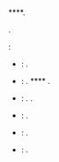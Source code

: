 # 

 ****.

 [](https://doc.jeedom.com/de_DE/dev/).

 :   
* [](https://doc.jeedom.com/de_DE/dev/plugin_template) : .

* [](https://doc.jeedom.com/de_DE/dev/structure_info_json) : . **** .

* [](https://doc.jeedom.com/de_DE/dev/Icone_de_plugin) : . .

* [](https://doc.jeedom.com/de_DE/dev/widget_plugin) : .

* [](https://doc.jeedom.com/de_DE/dev/documentation_plugin) : .

* [](https://doc.jeedom.com/de_DE/dev/publication_plugin) : .
